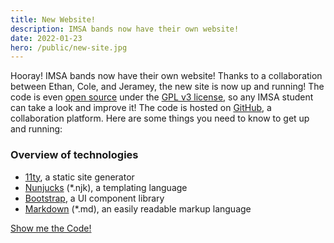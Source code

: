 ```yaml
---
title: New Website!
description: IMSA bands now have their own website!
date: 2022-01-23
hero: /public/new-site.jpg
---
```


Hooray! IMSA bands now have their own website! Thanks to a collaboration between Ethan, Cole, and Jeramey, the new site
is now up and running! The code is even [open source](https://opensource.com/resources/what-open-source)
under the [GPL v3 license](https://www.gnu.org/licenses/gpl-3.0.en.html),  so any IMSA student can take a look and improve it!
The code is hosted on [GitHub](https://github.com/funblaster22/IMSAband), a collaboration platform.
Here are some things you need to know to get up and running:

### Overview of technologies
- [11ty](https://www.11ty.dev/), a static site generator
- [Nunjucks](https://mozilla.github.io/nunjucks/templating.html) (*.njk), a templating language
- [Bootstrap](https://getbootstrap.com/docs/), a UI component library
- [Markdown](https://www.markdownguide.org/basic-syntax/) (*.md), an easily readable markup language

[Show me the Code!](https://github.com/funblaster22/IMSAband)